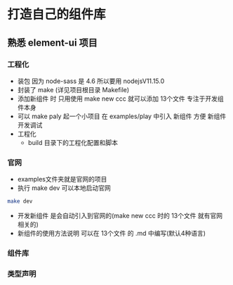 # 打造自己的组件库
## 熟悉 element-ui 项目
### 工程化
- 装包 因为 node-sass 是 4.6  所以要用 nodejsV11.15.0
- 封装了 make (详见项目根目录 Makefile)
- 添加新组件 时  只用使用 make new ccc 就可以添加 13个文件 专注于开发组件本身
- 可以 make paly 起一个小项目  在 examples/play 中引入 新组件  方便 新组件 开发调试
- 工程化
    - build 目录下的工程化配置和脚本

### 官网
- examples文件夹就是官网的项目
- 执行 make dev 可以本地启动官网
```sh
make dev 
```
- 开发新组件 是会自动引入到官网的(make new ccc 时的 13个文件 就有官网相关的)
- 新组件的使用方法说明 可以在 13个文件 的 .md 中编写(默认4种语言)

### 组件库

### 类型声明
